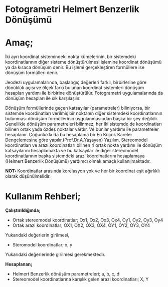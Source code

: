 # Fotogrametri Helmert Benzerlik Dönüşümü

**Amaç;**
=========

İki ayrı koordinat sistemindeki nokta kümelerinin, bir sistemdeki koordinatlarının diğer sisteme dönüştürülmesi işlemine koordinat dönüşümü ya da kısaca dönüşüm denir. Bu işlemi gerçekleştiren formüllere ise dönüşüm formülleri denir.


Jeodezi  uygulamalarında, başlangıç değerleri farklı, birbirlerine göre dönüklük açısı ve ölçek farkı bulunan koordinat sistemleri dönüşüm hesapları yardımı ile birbirine dönüştürülür. Fotogrametri uygulamalarında da dönüşüm hesapları ile sık karşılaşılır.


Dönüşüm formüllerinde geçen katsayılar (parametreler) biliniyorsa, bir sistemde koordinatları verilmiş bir noktanın diğer sistemdeki koordinatlarının bulunması dönüşüm formüllerinin uygulanmasından başka bir şey değildir. Genellikle dönüşüm parametreleri bilinmez, her iki sistemde de koordinatları bilinen ortak yada özdeş noktalar vardır. Ve bunlar yardımı ile parametreler hesaplanır. Çoğunlukla da bu hesaplama bir En Küçük Kareler Dengelemesine göre yapılır.(Prof.Dr.A.Yaşayan) Yazılım, Stereomodel koordinatları ve arazi koordinatları bilinen 4 ortak nokta yardımı ile dönüşüm katsayılarını hesaplamakta ve bu katsayılar ile diğer stereomodel koordinatlarının başka sistemdeki arazi koordinatlarını hesaplamaya (Helmert Benzerlik Dönüşümü) yardımcı olmak amaçlı kullanılmaktadır.

**NOT:** Koordinatlar arasında korelasyon yok ve her bir koordinat eşit ağırlıklı olarak düşünülmelidir.

**Kullanım Rehberi;**
=====================

**Çalıştırıldığında;**

+ Ortak stereomodel koordinatlar; Ox1, Ox2, Ox3, Ox4, Oy1, Oy2, Oy3, Oy4
+ Ortak arazi koordinatlar; OX1, OX2, OX3, OX4, OY1, OY2, OY3, OY4

Yukarıdaki değerlerin girilmesi,

+ Steromodel koordinatlar; x, y

Yukarıdaki değerlerinde girilmesi gerekmektedir. 

**Hesaplanan;**

+ Helmert Benzerlik dönüşüm parametreleri; a, b, c, d
+ Stereomodel koordinatlarına karşılık gelen arazi koordinatları; X, Y
